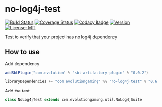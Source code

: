 # no-log4j-test 
[![Build Status](https://github.com/evolution-gaming/no-log4j-test/workflows/CI/badge.svg)](https://github.com/evolution-gaming/no-log4j-test/actions?query=workflow%3ACI)
[![Coverage Status](https://coveralls.io/repos/evolution-gaming/no-log4j-test/badge.svg)](https://coveralls.io/r/evolution-gaming/no-log4j-test)
[![Codacy Badge](https://app.codacy.com/project/badge/Grade/189a08f349834aac87b17f6e3ceac613)](https://www.codacy.com/gh/evolution-gaming/no-log4j-test/dashboard?utm_source=github.com&amp;utm_medium=referral&amp;utm_content=evolution-gaming/no-log4j-test&amp;utm_campaign=Badge_Grade)
[![Version](https://img.shields.io/badge/version-click-blue)](https://evolution.jfrog.io/artifactory/api/search/latestVersion?g=com.evolutiongaming&a=no-log4j-test_2.13&repos=public)
[![License: MIT](https://img.shields.io/badge/License-MIT-yellowgreen.svg)](https://opensource.org/licenses/MIT)

Test to verify that your project has no log4j dependency

## How to use

Add dependency

```scala
addSbtPlugin("com.evolution" % "sbt-artifactory-plugin" % "0.0.2")

libraryDependencies += "com.evolutiongaming" %% "no-log4j-test" % "0.6.1" % Test
```

Add the test

```scala
class NoLog4jTest extends com.evolutiongaming.util.NoLog4jSuite
```